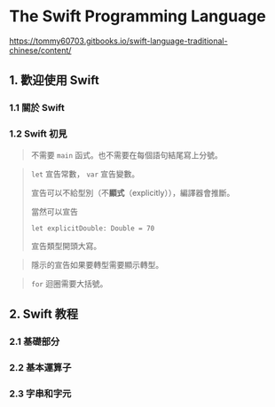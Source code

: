 # The Sw­ift Pr­ogramm­ing La­nguage

https://tommy60703.gitbooks.io/swift-language-traditional-chinese/content/

## 1. 歡迎使用 Swift

### 1.1 關於 Swift





### 1.2 Swift 初見

> 不需要 `main` 函式。也不需要在每個語句結尾寫上分號。

> `let` 宣告常數， `var` 宣告變數。
>
> 宣告可以不給型別（不**顯式**（explicitly）），編譯器會推斷。
>
> 當然可以宣告
>
> `let explicitDouble: Double = 70`
>
> 宣告類型開頭大寫。

> 隱示的宣告如果要轉型需要顯示轉型。

> `for` 迴圈需要大括號。







## 2. Swift 教程

### 2.1 基礎部分





### 2.2 基本運算子





### 2.3 字串和字元

